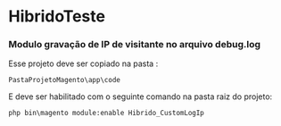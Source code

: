 # HibridoTeste

### Modulo gravação de IP de visitante no arquivo debug.log

<p align="justify">
  Esse projeto deve ser copiado na pasta :
</p>

``` 
PastaProjetoMagento\app\code 
```

<p align="justify">
  E deve ser habilitado com o seguinte comando na pasta raiz do projeto:
</p>

```
php bin\magento module:enable Hibrido_CustomLogIp
```


